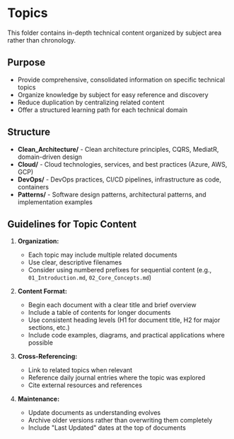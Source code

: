 # Topics

This folder contains in-depth technical content organized by subject area rather than chronology.

## Purpose

- Provide comprehensive, consolidated information on specific technical topics
- Organize knowledge by subject for easy reference and discovery
- Reduce duplication by centralizing related content
- Offer a structured learning path for each technical domain

## Structure

- **Clean_Architecture/** - Clean architecture principles, CQRS, MediatR, domain-driven design
- **Cloud/** - Cloud technologies, services, and best practices (Azure, AWS, GCP)
- **DevOps/** - DevOps practices, CI/CD pipelines, infrastructure as code, containers
- **Patterns/** - Software design patterns, architectural patterns, and implementation examples

## Guidelines for Topic Content

1. **Organization:**
   - Each topic may include multiple related documents
   - Use clear, descriptive filenames
   - Consider using numbered prefixes for sequential content (e.g., `01_Introduction.md`, `02_Core_Concepts.md`)

2. **Content Format:**
   - Begin each document with a clear title and brief overview
   - Include a table of contents for longer documents
   - Use consistent heading levels (H1 for document title, H2 for major sections, etc.)
   - Include code examples, diagrams, and practical applications where possible

3. **Cross-Referencing:**
   - Link to related topics when relevant
   - Reference daily journal entries where the topic was explored
   - Cite external resources and references

4. **Maintenance:**
   - Update documents as understanding evolves
   - Archive older versions rather than overwriting them completely
   - Include "Last Updated" dates at the top of documents